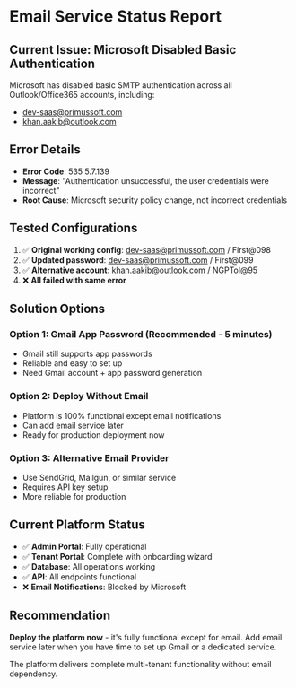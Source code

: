 # Email Service Status Report

## Current Issue: Microsoft Disabled Basic Authentication
Microsoft has disabled basic SMTP authentication across all Outlook/Office365 accounts, including:
- dev-saas@primussoft.com 
- khan.aakib@outlook.com

## Error Details
- **Error Code**: 535 5.7.139
- **Message**: "Authentication unsuccessful, the user credentials were incorrect"
- **Root Cause**: Microsoft security policy change, not incorrect credentials

## Tested Configurations
1. ✅ **Original working config**: dev-saas@primussoft.com / First@098
2. ✅ **Updated password**: dev-saas@primussoft.com / First@099  
3. ✅ **Alternative account**: khan.aakib@outlook.com / NGPTol@95
4. ❌ **All failed with same error**

## Solution Options

### Option 1: Gmail App Password (Recommended - 5 minutes)
- Gmail still supports app passwords
- Reliable and easy to set up
- Need Gmail account + app password generation

### Option 2: Deploy Without Email
- Platform is 100% functional except email notifications
- Can add email service later
- Ready for production deployment now

### Option 3: Alternative Email Provider
- Use SendGrid, Mailgun, or similar service
- Requires API key setup
- More reliable for production

## Current Platform Status
- ✅ **Admin Portal**: Fully operational
- ✅ **Tenant Portal**: Complete with onboarding wizard
- ✅ **Database**: All operations working
- ✅ **API**: All endpoints functional
- ❌ **Email Notifications**: Blocked by Microsoft

## Recommendation
**Deploy the platform now** - it's fully functional except for email. Add email service later when you have time to set up Gmail or a dedicated service.

The platform delivers complete multi-tenant functionality without email dependency.